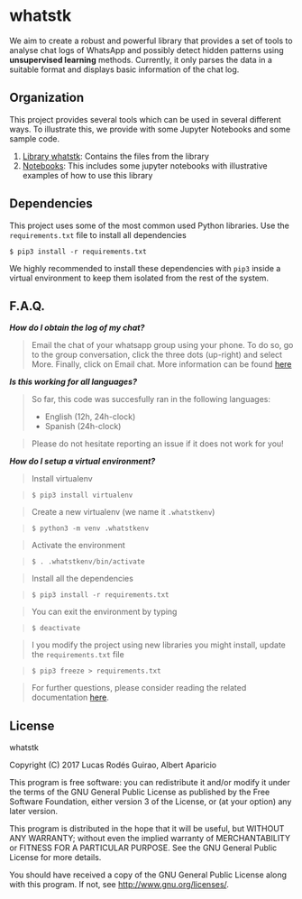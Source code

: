 # whatstk

We aim to create a robust and powerful library that provides a set of tools to analyse chat logs of WhatsApp and possibly detect hidden patterns using **unsupervised learning** methods. Currently, it only parses the data in a suitable format and displays basic information of the chat log.

## Organization

This project provides several tools which can be used in several different ways. To illustrate this, we provide with some Jupyter Notebooks and some sample code.

1. [Library whatstk](whatstk): Contains the files from the library
2. [Notebooks](notebooks): This includes some jupyter notebooks with illustrative examples of how to use this library


## Dependencies

This project uses some of the most common used Python libraries. Use the `requirements.txt` file to install all dependencies

`$ pip3 install -r requirements.txt`

We highly recommended to install these dependencies with `pip3` inside a virtual environment to keep them isolated from the rest of the system.


## F.A.Q.

**_How do I obtain the log of my chat?_**

> Email the chat of your whatsapp group using your phone. To do so, go to the group conversation, click the three dots (up-right) and select More. Finally,
click on Email chat. More information can be found [here](https://www.whatsapp.com/faq/en/s60/21055276)

**_Is this working for all languages?_**

> So far, this code was succesfully ran in the following languages:
> - English (12h, 24h-clock)
> - Spanish (24h-clock)

> Please do not hesitate reporting an issue if it does not work for you!

**_How do I setup a virtual environment?_**

> Install virtualenv

> `$ pip3 install virtualenv`

> Create a new virtualenv (we name it `.whatstkenv`)

> `$ python3 -m venv .whatstkenv`

> Activate the environment

> `$ . .whatstkenv/bin/activate`

> Install all the dependencies

> `$ pip3 install -r requirements.txt`

> You can exit the environment by typing

> `$ deactivate`

> I you modify the project using new libraries you might install, update the `requirements.txt` file

> `$ pip3 freeze > requirements.txt`

> For further questions, please consider reading the related documentation [here](http://docs.python-guide.org/en/latest/dev/virtualenvs/).


## License

whatstk

Copyright (C) 2017 Lucas Rodés Guirao, Albert Aparicio

This program is free software: you can redistribute it and/or modify
it under the terms of the GNU General Public License as published by
the Free Software Foundation, either version 3 of the License, or
(at your option) any later version.

This program is distributed in the hope that it will be useful,
but WITHOUT ANY WARRANTY; without even the implied warranty of
MERCHANTABILITY or FITNESS FOR A PARTICULAR PURPOSE.  See the
GNU General Public License for more details.

You should have received a copy of the GNU General Public License
along with this program.  If not, see <http://www.gnu.org/licenses/>.
